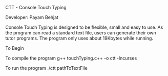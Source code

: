 CTT - Console Touch Typing

Developer: Payam Behjat

Console Touch Typing is designed to be flexible, small and easy to use. As the program can read a standard text file, users can generate their own tutor programs. The program only uses about 19Kbytes while running.

To Begin

To compile the program
g++ touchTyping.c++ -o ctt -lncurses

To run the program
./ctt pathToTextFile


